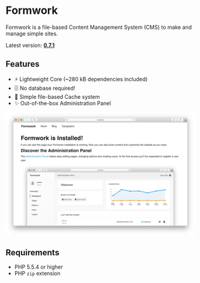 # Formwork
Formwork is a file-based Content Management System (CMS) to make and manage simple sites.

Latest version: [**0.7.1**](https://github.com/giuscris/formwork/releases/tag/0.7.1)

## Features
 * ⚡️ Lightweight Core (~280 kB dependencies included)
 * 🗄 No database required!
 * 📑 Simple file-based Cache system
 * ✨ Out-of-the-box Administration Panel

![](assets/images/formwork.png)

## Requirements
 * PHP 5.5.4 or higher
 * PHP `zip` extension
